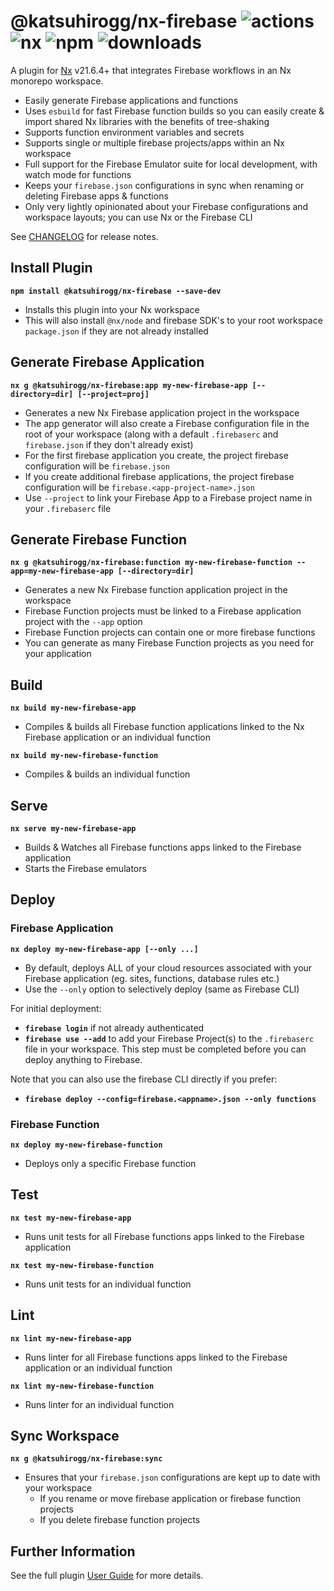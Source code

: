 # @katsuhirogg/nx-firebase ![actions](https://github.com/katsuhirogg/nx-firebase/actions/workflows/ci.yml/badge.svg) ![nx](https://img.shields.io/badge/Nx-v16.8.1-blue) ![npm](https://img.shields.io/npm/v/@katsuhirogg/nx-firebase) ![downloads](https://img.shields.io/npm/dw/@katsuhirogg/nx-firebase.svg)

A plugin for [Nx](https://nx.dev) v21.6.4+ that integrates Firebase workflows in an Nx monorepo workspace.

* Easily generate Firebase applications and functions
* Uses `esbuild` for fast Firebase function builds so you can easily create & import shared Nx libraries with the benefits of tree-shaking
* Supports function environment variables and secrets
* Supports single or multiple firebase projects/apps within an Nx workspace
* Full support for the Firebase Emulator suite for local development, with watch mode for functions
* Keeps your `firebase.json` configurations in sync when renaming or deleting Firebase apps & functions
* Only very lightly opinionated about your Firebase configurations and workspace layouts; you can use Nx or the Firebase CLI

See [CHANGELOG](https://github.com/katsuhirogg/nx-firebase/blob/main/CHANGELOG.md) for release notes.

## Install Plugin

**`npm install @katsuhirogg/nx-firebase --save-dev`**

- Installs this plugin into your Nx workspace
- This will also install `@nx/node` and firebase SDK's to your root workspace `package.json` if they are not already installed

## Generate Firebase Application

**`nx g @katsuhirogg/nx-firebase:app my-new-firebase-app [--directory=dir] [--project=proj]`**

- Generates a new Nx Firebase application project in the workspace
- The app generator will also create a Firebase configuration file in the root of your workspace (along with a default `.firebaserc` and `firebase.json` if they don't already exist)
- For the first firebase application you create, the project firebase configuration will be `firebase.json`
- If you create additional firebase applications, the project firebase configuration will be `firebase.<app-project-name>.json`
- Use `--project` to link your Firebase App to a Firebase project name in your `.firebaserc` file

## Generate Firebase Function

**`nx g @katsuhirogg/nx-firebase:function my-new-firebase-function --app=my-new-firebase-app [--directory=dir]`**

- Generates a new Nx Firebase function application project in the workspace
- Firebase Function projects must be linked to a Firebase application project with the `--app` option
- Firebase Function projects can contain one or more firebase functions
- You can generate as many Firebase Function projects as you need for your application

## Build

**`nx build my-new-firebase-app`**

- Compiles & builds all Firebase function applications linked to the Nx Firebase application or an individual function

**`nx build my-new-firebase-function`**

- Compiles & builds an individual function


## Serve

**`nx serve my-new-firebase-app`**

- Builds & Watches all Firebase functions apps linked to the Firebase application
- Starts the Firebase emulators

## Deploy

### Firebase Application

**`nx deploy my-new-firebase-app [--only ...]`**

- By default, deploys ALL of your cloud resources associated with your Firebase application (eg. sites, functions, database rules etc.)
- Use the `--only` option to selectively deploy (same as Firebase CLI)

For initial deployment:

- **`firebase login`** if not already authenticated
- **`firebase use --add`** to add your Firebase Project(s) to the `.firebaserc` file in your workspace. This step must be completed before you can deploy anything to Firebase.

Note that you can also use the firebase CLI directly if you prefer:

- **`firebase deploy --config=firebase.<appname>.json --only functions`**

### Firebase Function

**`nx deploy my-new-firebase-function`**

- Deploys only a specific Firebase function



## Test

**`nx test my-new-firebase-app`**

- Runs unit tests for all Firebase functions apps linked to the Firebase application

**`nx test my-new-firebase-function`**

- Runs unit tests for an individual function


## Lint

**`nx lint my-new-firebase-app`**

- Runs linter for all Firebase functions apps linked to the Firebase application or an individual function

**`nx lint my-new-firebase-function`**

- Runs linter for an individual function

## Sync Workspace

**`nx g @katsuhirogg/nx-firebase:sync`**

- Ensures that your `firebase.json` configurations are kept up to date with your workspace
  - If you rename or move firebase application or firebase function projects
  - If you delete firebase function projects

## Further Information

See the full plugin [User Guide](https://github.com/katsuhirogg/nx-firebase/blob/main/docs/user-guide.md) for more details.
